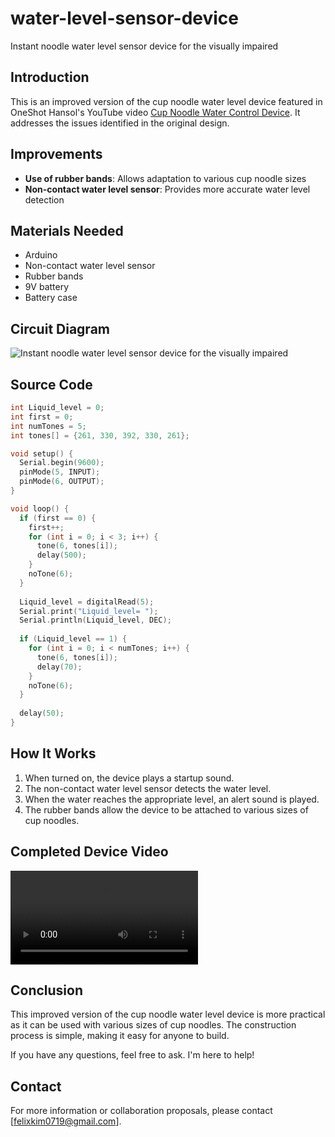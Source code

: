 # water-level-sensor-device
 Instant noodle water level sensor device for the visually impaired

## Introduction

This is an improved version of the cup noodle water level device featured in OneShot Hansol's YouTube video [Cup Noodle Water Control Device](https://www.youtube.com/shorts/jPbPJbluq0A). It addresses the issues identified in the original design.

## Improvements

- **Use of rubber bands**: Allows adaptation to various cup noodle sizes
- **Non-contact water level sensor**: Provides more accurate water level detection

## Materials Needed

- Arduino
- Non-contact water level sensor
- Rubber bands
- 9V battery
- Battery case

## Circuit Diagram

![Instant noodle water level sensor device for the visually impaired](https://raw.githubusercontent.com/felixkim0719/water-level-sensor-device/main/Schematic.jpg)

## Source Code

```cpp
int Liquid_level = 0;
int first = 0;
int numTones = 5;
int tones[] = {261, 330, 392, 330, 261};

void setup() {
  Serial.begin(9600);
  pinMode(5, INPUT);
  pinMode(6, OUTPUT);
}

void loop() {
  if (first == 0) {
    first++;
    for (int i = 0; i < 3; i++) {
      tone(6, tones[i]);
      delay(500);
    }
    noTone(6);
  }
  
  Liquid_level = digitalRead(5);
  Serial.print("Liquid_level= ");
  Serial.println(Liquid_level, DEC);
  
  if (Liquid_level == 1) {
    for (int i = 0; i < numTones; i++) {
      tone(6, tones[i]);
      delay(70);
    }
    noTone(6);
  }
  
  delay(50);
}
```

## How It Works

1. When turned on, the device plays a startup sound.
2. The non-contact water level sensor detects the water level.
3. When the water reaches the appropriate level, an alert sound is played.
4. The rubber bands allow the device to be attached to various sizes of cup noodles.

## Completed Device Video

![Demo](https://raw.githubusercontent.com/felixkim0719/water-level-sensor-device/main/demo.mp4)

## Conclusion

This improved version of the cup noodle water level device is more practical as it can be used with various sizes of cup noodles. The construction process is simple, making it easy for anyone to build.

If you have any questions, feel free to ask. I'm here to help!

## Contact

For more information or collaboration proposals, please contact [felixkim0719@gmail.com].
